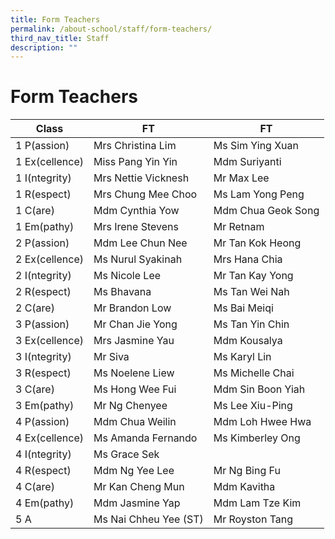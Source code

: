 ```yaml
---
title: Form Teachers
permalink: /about-school/staff/form-teachers/
third_nav_title: Staff
description: ""
---
```

# **Form Teachers**

| Class | FT | FT |
| --- | --- | --- |
| 1 P(assion) | Mrs Christina Lim | Ms Sim Ying Xuan | 
| 1 Ex(cellence) | Miss Pang Yin Yin | Mdm Suriyanti | 
| 1 I(ntegrity) | Mrs Nettie Vicknesh | Mr Max Lee | 
| 1 R(espect) | Mrs Chung Mee Choo | Ms Lam Yong Peng | 
| 1 C(are) | Mdm Cynthia Yow | Mdm Chua Geok Song | 
| 1 Em(pathy) | Mrs Irene Stevens | Mr Retnam | 
| 2 P(assion) | Mdm Lee Chun Nee | Mr Tan Kok Heong | 
| 2 Ex(cellence) | Ms Nurul Syakinah | Mrs Hana Chia | 
| 2 I(ntegrity) | Ms Nicole Lee | Mr Tan Kay Yong | 
| 2 R(espect) | Ms Bhavana | Ms Tan Wei Nah | 
| 2 C(are) | Mr Brandon Low | Ms Bai Meiqi | 
| 3 P(assion) | Mr Chan Jie Yong | Ms Tan Yin Chin | 
| 3 Ex(cellence) | Mrs Jasmine Yau | Mdm Kousalya | 
| 3 I(ntegrity) | Mr Siva | Ms Karyl Lin | 
| 3 R(espect) | Ms Noelene Liew | Ms Michelle Chai | 
| 3 C(are) | Ms Hong Wee Fui | Mdm Sin Boon Yiah | 
| 3 Em(pathy) | Mr Ng Chenyee | Ms Lee Xiu-Ping  | 
| 4 P(assion) | Mdm Chua Weilin | Mdm Loh Hwee Hwa | 
| 4 Ex(cellence) | Ms Amanda Fernando | Ms Kimberley Ong | 
| 4 I(ntegrity) | Ms Grace Sek |  | 
| 4 R(espect) | Mdm Ng Yee Lee | Mr Ng Bing Fu | 
| 4 C(are) | Mr Kan Cheng Mun | Mdm Kavitha | 
| 4 Em(pathy) | Mdm Jasmine Yap | Mdm Lam Tze Kim | 
| 5 A | Ms Nai Chheu Yee (ST) | Mr Royston Tang | 
